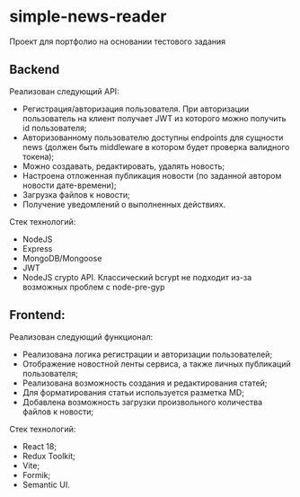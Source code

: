 # simple-news-reader

Проект для портфолио на основании тестового задания

## Backend

Реализован следующий API:

- Регистрация/авторизация пользователя. При авторизации пользователь на клиент получает JWT из которого можно получить id пользователя;
- Авторизованному пользователю доступны endpoints для сущности news (должен быть middleware в котором будет проверка валидного токена);
- Можно создавать, редактировать, удалять новость;
- Настроена отложенная публикация новости (по заданной автором новости дате-времени);
- Загрузка файлов к новости;
- Получение уведомлений о выполненных действиях.

Стек технологий:

- NodeJS
- Express
- MongoDB/Mongoose
- JWT
- NodeJS crypto API. Классический bcrypt не подходит из-за возможных проблем с node-pre-gyp

## Frontend:

Реализован следующий функционал:

- Реализована логика регистрации и авторизации пользователей;
- Отображение новостной ленты сервиса, а также личных публикаций пользователя;
- Реализована возможность создания и редактирования статей;
- Для форматирования статьи используется разметка MD;
- Добавлена возможность загрузки произвольного количества файлов к новости;

Стек технологий:

- React 18;
- Redux Toolkit;
- Vite;
- Formik;
- Semantic UI.
